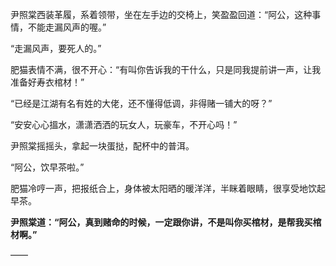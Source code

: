 尹照棠西装革履，系着领带，坐在左手边的交椅上，笑盈盈回道：“阿公，这种事情，不能走漏风声的喔。”

“走漏风声，要死人的。”

肥猫表情不满，很不开心：“有叫你告诉我的干什么，只是同我提前讲一声，让我准备好寿衣棺材！”

“已经是江湖有名有姓的大佬，还不懂得低调，非得赌一铺大的呀？”

“安安心心搵水，潇潇洒洒的玩女人，玩豪车，不开心吗！”

尹照棠摇摇头，拿起一块蛋挞，配杯中的普洱。

“阿公，饮早茶啦。”

肥猫冷哼一声，把报纸合上，身体被太阳晒的暖洋洋，半眯着眼睛，很享受地饮起早茶。

**尹照棠道：“阿公，真到赌命的时候，一定跟你讲，不是叫你买棺材，是帮我买棺材啊。”**

——

